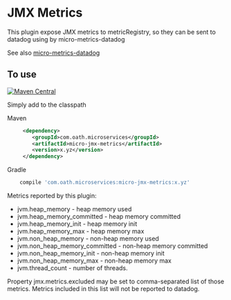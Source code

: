 # JMX Metrics


This plugin expose JMX metrics to metricRegistry, so they can be sent to datadog using by micro-metrics-datadog

See also [micro-metrics-datadog](https://github.com/aol/micro-server/tree/master/micro-metrics-datadog) 

## To use

[![Maven Central](https://maven-badges.herokuapp.com/maven-central/com.oath.microservices/micro-jmx-metrics/badge.svg)](https://maven-badges.herokuapp.com/maven-central/com.oath.microservices/micro-jmx-metrics)

Simply add to the classpath

Maven 
```xml
     <dependency>
        <groupId>com.oath.microservices</groupId>  
        <artifactId>micro-jmx-metrics</artifactId>
        <version>x.yz</version>
     </dependency>
```   
Gradle
```groovy
    compile 'com.oath.microservices:micro-jmx-metrics:x.yz'
```

Metrics reported by this plugin:
* jvm.heap_memory - heap memory used
* jvm.heap_memory_committed - heap memory committed
* jvm.heap_memory_init - heap memory init
* jvm.heap_memory_max - heap memory max
* jvm.non_heap_memory - non-heap memory used
* jvm.non_heap_memory_committed - non-heap memory committed
* jvm.non_heap_memory_init - non-heap memory init
* jvm.non_heap_memory_max - non-heap memory max
* jvm.thread_count - number of threads.

Property jmx.metrics.excluded may be set to comma-separated list of those metrics. Metrics included in this list will not be reported to datadog.

